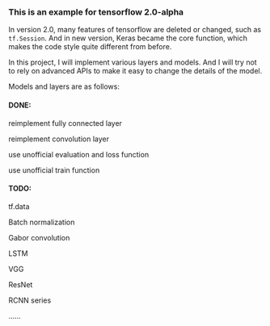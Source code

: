 ### This is an example for tensorflow 2.0-alpha

In version 2.0, many features of tensorflow are deleted or changed, such as `tf.Session`. And in new version, Keras became the core function, which makes the code style quite different from before.

In this project, I will implement various layers and models. And I will try not to rely on advanced APIs to make it easy to change the details of the model.

Models and layers are as follows:

#### DONE:

reimplement fully connected layer

reimplement convolution layer

use unofficial evaluation and loss function

use unofficial train function

#### TODO:

tf.data

Batch normalization

Gabor convolution

LSTM

VGG

ResNet

RCNN series

......